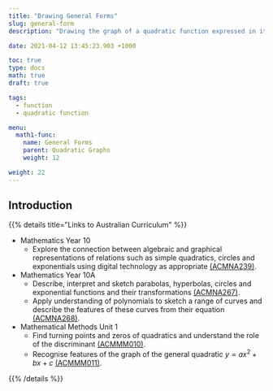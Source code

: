 ```yaml
---
title: "Drawing General Forms"
slug: general-form
description: "Drawing the graph of a quadratic function expressed in its general form."

date: 2021-04-12 13:45:23.903 +1000

toc: true
type: docs
math: true
draft: true

tags:
  - function
  - quadratic function

menu:
  math1-func:
    name: General Forms
    parent: Quadratic Graphs
    weight: 12

weight: 22
---
```


## Introduction

{{% details title="Links to Australian Curriculum" %}}

- Mathematics Year 10
    - Explore the connection between algebraic and graphical representations of relations such as simple quadratics, circles and exponentials using digital technology as appropriate [(ACMNA239)](https://www.australiancurriculum.edu.au/f-10-curriculum/mathematics/?strand=Number+and+Algebra&strand=Measurement+and+Geometry&strand=Statistics+and+Probability&capability=ignore&priority=ignore&year=11761&elaborations=true&cd=ACMNA239&searchTerm=ACMNA239#dimension-content).
- Mathematics Year 10A
    - Describe, interpret and sketch parabolas, hyperbolas, circles and exponential functions and their transformations [(ACMNA267)](https://www.australiancurriculum.edu.au/f-10-curriculum/mathematics/?strand=Number+and+Algebra&strand=Measurement+and+Geometry&strand=Statistics+and+Probability&capability=ignore&priority=ignore&year=11762&elaborations=true&cd=ACMNA267&searchTerm=ACMNA267#dimension-content).
    - Apply understanding of polynomials to sketch a range of curves and describe the features of these curves from their equation [(ACMNA268)](https://www.australiancurriculum.edu.au/f-10-curriculum/mathematics/?strand=Number+and+Algebra&strand=Measurement+and+Geometry&strand=Statistics+and+Probability&capability=ignore&priority=ignore&year=11762&elaborations=true&cd=ACMNA268&searchTerm=ACMNA268#dimension-content).
- Mathematical Methods Unit 1
    - Find turning points and zeros of quadratics and understand the role of the discriminant [(ACMMM010)](https://www.australiancurriculum.edu.au/senior-secondary-curriculum/mathematics/mathematical-methods/?unit=Unit+1&cd=ACMMM010&searchTerm=ACMMM010#dimension-content).
    - Recognise features of the graph of the general quadratic $y=ax^2+bx+c$ [(ACMMM011)](https://www.australiancurriculum.edu.au/senior-secondary-curriculum/mathematics/mathematical-methods/?unit=Unit+1&cd=ACMMM011&searchTerm=ACMMM011#dimension-content).

{{% /details %}}